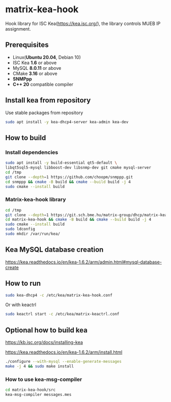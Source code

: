 # matrix-kea-hook

Hook library for ISC Kea(https://kea.isc.org/), the library controls MUEB IP assignment.

## Prerequisites

- Linux(**Ubuntu 20.04**, Debian 10)
- ISC Kea **1.6** or above
- MySQL **8.0.11** or above
- CMake **3.16** or above
- **SNMPpp**
- **C++ 20** compatible compiler

## Install kea from repository

Use stable packages from repository

```bash
sudo apt install -y kea-dhcp4-server kea-admin kea-dev
```

## How to build

### Install dependencies

```bash
sudo apt install -y build-essential qt5-default \
libqt5sql5-mysql libboost-dev libsnmp-dev git cmake mysql-server
cd /tmp
git clone --depth=1 https://github.com/choopm/snmppp.git
cd snmppp && cmake -B build && cmake --build build -j 4
sudo cmake --install build
```
### Matrix-kea-hook library

```bash
cd /tmp
git clone --depth=1 https://git.sch.bme.hu/matrix-group/dhcp/matrix-kea-hook.git
cd matrix-kea-hook && cmake -B build && cmake --build build -j 4
sudo cmake --install build
sudo ldconfig
sudo mkdir /var/run/kea/
```

## Kea MySQL database creation

https://kea.readthedocs.io/en/kea-1.6.2/arm/admin.html#mysql-database-create

## How to run

```bash
sudo kea-dhcp4 -c /etc/kea/matrix-kea-hook.conf
```

Or with keactrl

```bash
sudo keactrl start -c /etc/kea/matrix-keactrl.conf
```

## Optional how to build kea

https://kb.isc.org/docs/installing-kea

https://kea.readthedocs.io/en/kea-1.6.2/arm/install.html

```bash
./configure --with-mysql --enable-generate-messages
make -j 4 && sudo make install
```

### How to use kea-msg-compiler

```bash
cd matrix-kea-hook/src
kea-msg-compiler messages.mes
```

